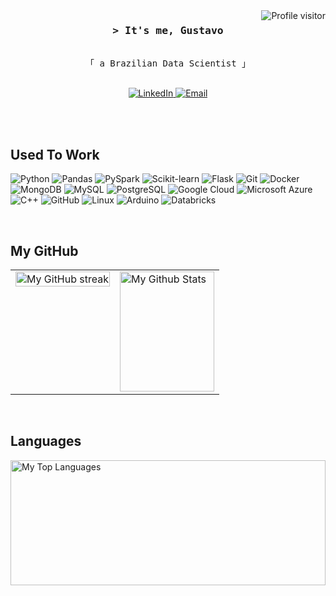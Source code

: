 <a href="https://komarev.com/ghpvc/?username=alsiam">
  <img align="right" src="https://komarev.com/ghpvc/?username=CuriousGu&label=Visitors&color=0e75b6&style=flat" alt="Profile visitor" />
</a>


<!-- Intro  -->
<h3 align="center">
        <samp>&gt; It's me, Gustavo
        </samp>
</h3>

<p align="center"> 
  <samp>
    <br>
    「 a Brazilian Data Scientist 」
    <br>
    <br>
  </samp>
</p>

<p align="center">
  <a href="https://www.linkedin.com/in/gustavomendoncaortega" target="_blank">
    <img src="https://img.shields.io/badge/LinkedIn-0077B5?style=for-the-badge&logo=linkedin&logoColor=white" alt="LinkedIn"/>
  </a>
  <a href="mailto:gustavo_ortega@usp.br" target="_blank">
    <img src="https://img.shields.io/badge/Email-ffffff?style=for-the-badge&logo=gmail&logoColor=red&color=white" alt="Email"/>
  </a>
</p>

<br/>

<br/>

## Used To Work
![Python](https://img.shields.io/badge/Python-3776AB?style=for-the-badge&logo=python&logoColor=white)
![Pandas](https://img.shields.io/badge/Pandas-150458?style=for-the-badge&logo=pandas&logoColor=white)
![PySpark](https://img.shields.io/badge/PySpark-E25A1C?style=for-the-badge&logo=apache%20spark&logoColor=white)
![Scikit-learn](https://img.shields.io/badge/Scikit--learn-F7931E?style=for-the-badge&logo=scikit-learn&logoColor=white)
![Flask](https://img.shields.io/badge/Flask-000000?style=for-the-badge&logo=flask&logoColor=white)
![Git](https://img.shields.io/badge/Git-F05032?style=for-the-badge&logo=git&logoColor=white)
![Docker](https://img.shields.io/badge/Docker-2496ED?style=for-the-badge&logo=docker&logoColor=white)
![MongoDB](https://img.shields.io/badge/MongoDB-4EA94B?style=for-the-badge&logo=mongodb&logoColor=white)
![MySQL](https://img.shields.io/badge/MySQL-4479A1?style=for-the-badge&logo=mysql&logoColor=white)
![PostgreSQL](https://img.shields.io/badge/PostgreSQL-336791?style=for-the-badge&logo=postgresql&logoColor=white)
![Google Cloud](https://img.shields.io/badge/Google_Cloud-4285F4?style=for-the-badge&logo=google%20cloud&logoColor=white)
![Microsoft Azure](https://img.shields.io/badge/Microsoft_Azure-0078D4?style=for-the-badge&logo=microsoft%20azure&logoColor=white)
![C++](https://img.shields.io/badge/C++-00599C?style=for-the-badge&logo=c%2B%2B&logoColor=white)
![GitHub](https://img.shields.io/badge/GitHub-181717?style=for-the-badge&logo=github&logoColor=white)
![Linux](https://img.shields.io/badge/Linux-FCC624?style=for-the-badge&logo=linux&logoColor=black)
![Arduino](https://img.shields.io/badge/Arduino-00979D?style=for-the-badge&logo=arduino&logoColor=white)
![Databricks](https://img.shields.io/badge/Databricks-FF813F?style=for-the-badge&logo=databricks&logoColor=white)

<br/>

## My GitHub
<table style="width: 100%;">
  <tr>
    <td style="vertical-align: top; width: 50%;">
      <a href="https://github.com/CuriousGu">
        <img src="https://github-readme-streak-stats.herokuapp.com/?user=CuriousGu&theme=horizon&border=black" width="100%" alt="My GitHub streak"/>
      </a>  
    </td>
    <td style="vertical-align: top; width: 50%;">
      <a href="https://github.com/CuriousGu">
        <img alt="My Github Stats" src="https://github-readme-stats.vercel.app/api?username=CuriousGu&show_icons=true&bg_color=1C1E26&border_color=000000&icon_color=59E1E3&text_color=23BD87&title_color=E95678" 
          height="192px" width="100%"/>
      </a>
    </td>
  </tr>
</table>
<br/>

## Languages

<a href="https://github.com/CuriousGu"><img alt="My Top Languages" src="https://denvercoder1-github-readme-stats.vercel.app/api/top-langs/?username=CuriousGu&exclude=CaseRecommender,mac0115&layout=compact&langs_count=8&hide=jupyter%20notebook&border_color=000000&bg_color=1C1E26&title_color=E95678&icon_color=59E1E3&text_color=23BD87" height="200px" width="100%"/></a>
